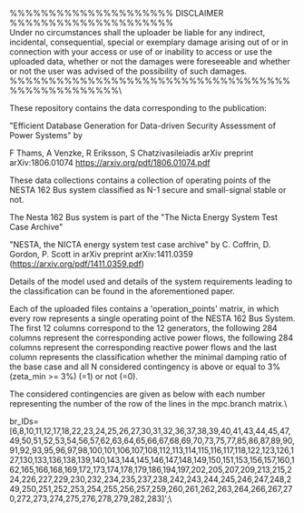 %%%%%%%%%%%%%%%%%%%%% DISCLAIMER %%%%%%%%%%%%%%%%%%%%%\
Under no circumstances shall the uploader be liable for any indirect, incidental, consequential, special or exemplary damage arising out of or in connection with your access or use of or inability to access or use the uploaded data, whether or not the damages were foreseeable and whether or not the user was advised of the possibility of such damages.\
%%%%%%%%%%%%%%%%%%%%%%%%%%%%%%%%%%%%%%%%%%%%%%%%%%\

These repository contains the data corresponding to the publication:

"Efficient Database Generation for Data-driven Security Assessment of Power Systems" by

F Thams, A Venzke, R Eriksson, S Chatzivasileiadis
arXiv preprint arXiv:1806.01074
https://arxiv.org/pdf/1806.01074.pdf


These data collections contains a collection of operating points of the NESTA 162 Bus system classified as N-1 secure and small-signal stable or not.

The Nesta 162 Bus system is part of the "The Nicta Energy System Test Case Archive"

"NESTA, the NICTA energy system test case archive" by
C. Coffrin, D. Gordon, P. Scott in
arXiv preprint arXiv:1411.0359
(https://arxiv.org/pdf/1411.0359.pdf)

Details of the model used and details of the system requirements leading to the classification can be found in the aforementioned paper.
 
Each of the uploaded files contains a 'operation_points' matrix, in which every row represents a single operating point of the NESTA 162 Bus System. The first 12 columns correspond to the 12 generators, the following 284 columns represent the corresponding active power flows,  the following 284 columns represent the corresponding reactive power flows and the last column represents the classification whether the minimal damping ratio of the base case and all N considered contingency is above or equal to 3% (zeta_min >= 3%) (=1) or not (=0). 

The considered contingencies are given as below with each number representing the number of the row of the lines in the mpc.branch matrix.\

br_IDs=[6,8,10,11,12,17,18,22,23,24,25,26,27,30,31,32,36,37,38,39,40,41,43,44,45,47,49,50,51,52,53,54,56,57,62,63,64,65,66,67,68,69,70,73,75,77,85,86,87,89,90,91,92,93,95,96,97,98,100,101,106,107,108,112,113,114,115,116,117,118,122,123,126,127,130,133,136,138,139,140,143,144,145,146,147,148,149,150,151,153,156,157,160,162,165,166,168,169,172,173,174,178,179,186,194,197,202,205,207,209,213,215,224,226,227,229,230,232,234,235,237,238,242,243,244,245,246,247,248,249,250,251,252,253,254,255,256,257,259,260,261,262,263,264,266,267,270,272,273,274,275,276,278,279,282,283]';\
